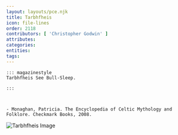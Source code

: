 ```yaml
---
layout: layouts/pce.njk
title: Tarbhfheis
icon: file-lines
order: 2118
contributors: [ 'Christopher Godwin' ]
attributes:
categories:
entities:
tags:
---
```

``` tab [group1:Info]
::: magazinestyle
Tarbhfheis See Bull-Sleep.

:::
```
``` tab [group1:Attributes]
```
``` tab [group1:Entities]
```
``` tab [group1:Sources]
- Monaghan, Patricia. The Encyclopedia of Celtic Mythology and Folklore. Checkmark Books, 2008.
```
![Tarbhfheis Image]([None])
